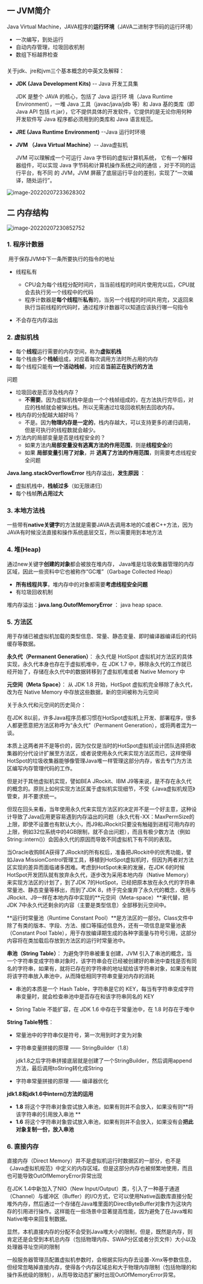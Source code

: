 ## 一 JVM简介

Java Virtual Machine，JAVA程序的**运行环境**（JAVA二进制字节码的运行环境）

- 一次编写，到处运行
- 自动内存管理，垃圾回收机制
- 数组下标越界检查

### 

关于jdk、jre和jvm三个基本概念的中英文及解释：

- **JDK (Java Development Kits)** -- Java 开发工具集

  JDK 是整个 JAVA 的核心，包括了 Java 运行环 境（Java Runtime Environment），一堆 Java 工具（javac/java/jdb 等）和 Java 基的类库（即 Java API 包括 rt.jar），它不提供具体的开发软件，它提供的是无论你用何种开发软件写 Java 程序都必须用到的类库和 Java 语言规范。

- **JRE (Java Runtime Environment)** --Java 运行时环境

- **JVM （Java Virtual Machine）**-- Java虚拟机

  JVM 可以理解成一个可运行 Java 字节码的虚拟计算机系统， 它有一个解释器组件，可以实现 Java 字节码和计算机操作系统之间的通信 ，对于不同的运行平台，有不同 的 JVM，JVM 屏蔽了底层运行平台的差别，实现了“一次编译，随处运行”。



![image-20220207233628302](vx_images/image-20220207233628302.png)



## 二 内存结构

![image-20220207230852752](vx_images/image-20220207230852752.png)





### 1. 程序计数器

​	用于保存JVM中下一条所要执行的指令的地址



- 线程私有

  - CPU会为每个线程分配时间片，当当前线程的时间片使用完以后，CPU就会去执行另一个线程中的代码
  - 程序计数器是**每个线程**所**私有**的，当另一个线程的时间片用完，又返回来执行当前线程的代码时，通过程序计数器可以知道应该执行哪一句指令

- 不会存在内存溢出

  

### 2. 虚拟机栈

- 每个**线程**运行需要的内存空间，称为**虚拟机栈**
- 每个栈由多个**栈帧**组成，对应着每次调用方法时所占用的内存
- 每个线程只能有**一个活动栈帧**，对应着**当前正在执行的方法**  



问题

- 垃圾回收是否涉及栈内存？
  - **不需要**。因为虚拟机栈中是由一个个栈帧组成的，在方法执行完毕后，对应的栈帧就会被弹出栈。所以无需通过垃圾回收机制去回收内存。
- 栈内存的分配越大越好吗？
  - 不是。因为**物理内存是一定的**，栈内存越大，可以支持更多的递归调用，但是可执行的线程数就会越少。
- 方法内的局部变量是否是线程安全的？
  - 如果方法内**局部变量没有逃离方法的作用范围**，则是**线程安全**的 
  - 如果 **局部变量引用了对象**，并 **逃离了方法的作用范围**，则需要考虑线程安全问题 



**Java.lang.stackOverflowError** 栈内存溢出，**发生原因**  ：

- 虚拟机栈中，**栈帧过多**（如无限递归）
- 每个栈帧**所占用过大** 



### 3. 本地方法栈

一些带有**native关键字**的方法就是需要JAVA去调用本地的C或者C++方法，因为JAVA有时候没法直接和操作系统底层交互，所以需要用到本地方法



### 4. 堆(Heap)

通过new关键字**创建的对象**都会被放在堆内存， Java堆是垃圾收集器管理的内存区域，因此一些资料中它也被称作“GC堆”（Garbage Collected Heap）

- **所有线程共享**，堆内存中的对象都需要**考虑线程安全问题**  
- 有垃圾回收机制



堆内存溢出：**java.lang.OutofMemoryError** ： java heap space. 



### 5. 方法区

用于存储已被虚拟机加载的类型信息、常量、静态变量、即时编译器编译后的代码缓存等数据。

**永久代（Permanent Generation）**： 
 永久代是 HotSpot 虚拟机对方法区的具体实现，永久代本身也存在于虚拟机堆中，在 JDK 1.7 中，移除永久代的工作就已经开始了，存储在永久代中的数据转移到了虚拟机堆或者 Native Memory 中

**元空间（Meta Space）**： 
 从 JDK 1.8 开始，HotSpot 虚拟机完全移除了永久代，改为在 Native Memory 中存放这些数据，新的空间被称为元空间

关于永久代和元空间的历史简介：

在JDK 8以前，许多Java程序员都习惯在HotSpot虚拟机上开发、部署程序，很多人都更愿意把方法区称呼为“永久代”（Permanent Generation），或将两者混为一谈。

本质上这两者并不是等价的，因为仅仅是当时的HotSpot虚拟机设计团队选择把收集器的分代设计扩展至方法区，或者说使用永久代来实现方法区而已，这样使得HotSpot的垃圾收集器能够像管理Java堆一样管理这部分内存，省去专门为方法区编写内存管理代码的工作。

但是对于其他虚拟机实现，譬如BEA JRockit、IBM J9等来说，是不存在永久代的概念的。原则上如何实现方法区属于虚拟机实现细节，不受《Java虚拟机规范》管束，并不要求统一。

但现在回头来看，当年使用永久代来实现方法区的决定并不是一个好主意，这种设计导致了Java应用更容易遇到内存溢出的问题（永久代有-XX：MaxPermSize的上限，即使不设置也有默认大小，而J9和JRockit只要没有触碰到进程可用内存的上限，例如32位系统中的4GB限制，就不会出问题），而且有极少数方法（例如String::intern()）会因永久代的原因而导致不同虚拟机下有不同的表现。

当Oracle收购BEA获得了JRockit的所有权后，准备把JRockit中的优秀功能，譬如Java MissionControl管理工具，移植到HotSpot虚拟机时，但因为两者对方法区实现的差异而面临诸多困难。考虑到HotSpot未来的发展，在JDK 6的时候HotSpot开发团队就有放弃永久代，逐步改为采用本地内存（Native Memory）来实现方法区的计划了，到了JDK 7的HotSpot，已经把原本放在永久代的字符串常量池、静态变量等移出，而到了JDK 8，终于完全废弃了永久代的概念，改用与JRockit、J9一样在本地内存中实现的**元空间（Meta-space）**来代替，把JDK 7中永久代还剩余的内容（主要是类型信息）全部移到元空间中。



**运行时常量池（Runtime Constant Pool）**是方法区的一部分。Class文件中除了有类的版本、字段、方法、接口等描述信息外，还有一项信息是常量池表（Constant Pool Table），用于存放编译期生成的各种字面量与符号引用，这部分内容将在类加载后存放到方法区的运行时常量池中。

**串池（String Table）**： 
 为避免字符串被重复创建，JVM 引入了串池的概念，当一个字符串变成字符串对象时，该字符串会在已经被创建好的串池中查找是否有同名的字符串，如果有，就将已存在的字符串的地址赋给该字符串对象，如果没有就将该字符串放入串池中，从而降低相同字符串变量对内存的消耗

- 串池的本质是一个 Hash Table，字符串是它的 KEY，每当有字符串变成字符串变量时，就会检查串池中是否存在和该字符串同名的 KEY

- String Table 不能扩容，在 JDK 1.6 中存在于常量池中，在 1.8 时存在于堆中



**String Table特性**：

- 常量池中的字符串仅是符号，第一次用到时才变为对象

- 字符串变量拼接的原理 —— StringBuilder（1.8）

  jdk1.8之后字符串拼接底层就是创建了一个StringBuilder，然后调用append方法，最后调用toString转化成String

- 字符串常量拼接的原理 —— 编译器优化



**jdk1.8和jdk1.6中intern()方法的运用**

- **1.8** 将这个字符串对象尝试放入串池，如果有则并不会放入，如果没有则**将该字符串的引用放入串池 ** 
- **1.6** 将这个字符串对象尝试放入串池，如果有则并不会放入，如果没有会**把此对象复制一份，放入串池** 



### 6. 直接内存

直接内存（Direct Memory）并不是虚拟机运行时数据区的一部分，也不是《Java虚拟机规范》中定义的内存区域。但是这部分内存也被频繁地使用，而且也可能导致OutOfMemoryError异常出现

在JDK 1.4中新加入了NIO（New Input/Output）类，引入了一种基于通道（Channel）与缓冲区（Buffer）的I/O方式，它可以使用Native函数库直接分配堆外内存，然后通过一个存储在Java堆里面的DirectByteBuffer对象作为这块内存的引用进行操作。这样能在一些场景中显著提高性能，因为避免了在Java堆和Native堆中来回复制数据。

显然，本机直接内存的分配不会受到Java堆大小的限制，但是，既然是内存，则肯定还是会受到本机总内存（包括物理内存、SWAP分区或者分页文件）大小以及处理器寻址空间的限制

一般服务器管理员配置虚拟机参数时，会根据实际内存去设置-Xmx等参数信息，但经常忽略掉直接内存，使得各个内存区域总和大于物理内存限制（包括物理的和操作系统级的限制），从而导致动态扩展时出现OutOfMemoryError异常。















